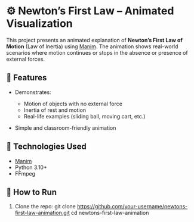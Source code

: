 
# ⚙️ Newton’s First Law – Animated Visualization

This project presents an animated explanation of **Newton’s First Law of Motion** (Law of Inertia) using [Manim](https://www.manim.community/).
The animation shows real-world scenarios where motion continues or stops in the absence or presence of external forces.

## 📌 Features

- Demonstrates:
  - Motion of objects with no external force
  - Inertia of rest and motion
  - Real-life examples (sliding ball, moving cart, etc.)

- Simple and classroom-friendly animation

## 🚀 Technologies Used

- [Manim](https://www.manim.community/)
- Python 3.10+
- FFmpeg

## 🔧 How to Run

1. Clone the repo:
   git clone https://github.com/your-username/newtons-first-law-animation.git
   cd newtons-first-law-animation
